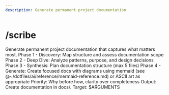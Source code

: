 ```yaml
---
description: Generate permanent project documentation
---
```


# /scribe

<instructions>
Generate permanent project documentation that captures what matters most.
</instructions>

<approach>
Phase 1 - Discovery: Map structure and assess documentation scope
Phase 2 - Deep Dive: Analyze patterns, purpose, and design decisions
Phase 3 - Synthesis: Plan documentation structure (max 5 files)
Phase 4 - Generate: Create focused docs with diagrams using mermaid (see @~/dotfiles/ai/reference/mermaid-reference.md) or ASCII art as appropriate
Priority: Why before how, clarity over completeness
Output: Create documentation in docs/.
</approach>

<context>
Target: $ARGUMENTS
</context>